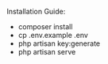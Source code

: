 Installation Guide:
- composer install
- cp .env.example .env
- php artisan key:generate
- php artisan serve

